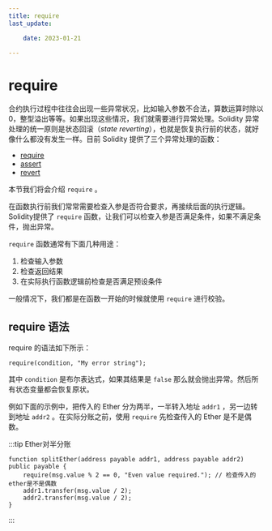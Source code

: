 ```yaml
---
title: require
last_update:

    date: 2023-01-21

---
```


# require

合约执行过程中往往会出现一些异常状况，比如输入参数不合法，算数运算时除以0，整型溢出等等。如果出现这些情况，我们就需要进行异常处理。Solidity 异常处理的统一原则是状态回滚（*state reverting*），也就是恢复执行前的状态，就好像什么都没有发生一样。目前 Solidity 提供了三个异常处理的函数：

* [require](require)
* [assert](assert)
* [revert](revert)

本节我们将会介绍 `require` 。

在函数执行前我们常常需要检查入参是否符合要求，再接续后面的执行逻辑。Solidity提供了 `require` 函数，让我们可以检查入参是否满足条件，如果不满足条件，抛出异常。

`require` 函数通常有下面几种用途：

1. 检查输入参数
2. 检查返回结果
3. 在实际执行函数逻辑前检查是否满足预设条件

一般情况下，我们都是在函数一开始的时候就使用 `require` 进行校验。

## require 语法

require 的语法如下所示：

```solidity
require(condition, "My error string");
```

其中 `condition` 是布尔表达式，如果其结果是 `false` 那么就会抛出异常。然后所有状态变量都会恢复原状。

例如下面的示例中，把传入的 Ether 分为两半，一半转入地址 `addr1` ，另一边转到地址 `addr2` 。在实际分账之前，使用 `require` 先检查传入的 Ether 是不是偶数。

:::tip Ether对半分账

```solidity
function splitEther(address payable addr1, address payable addr2) public payable {
    require(msg.value % 2 == 0, "Even value required."); // 检查传入的ether是不是偶数
    addr1.transfer(msg.value / 2);
    addr2.transfer(msg.value / 2);
}
```

:::
